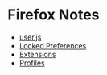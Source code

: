 # Firefox Notes

- [user.js](user.js.md)
- [Locked Preferences](locked-prefs.md)
- [Extensions](extensions.md)
- [Profiles](profiles.md)
